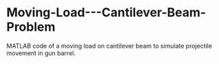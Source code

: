 # Moving-Load---Cantilever-Beam-Problem
MATLAB code of a moving load on cantilever beam to simulate projectile movement in gun barrel.
